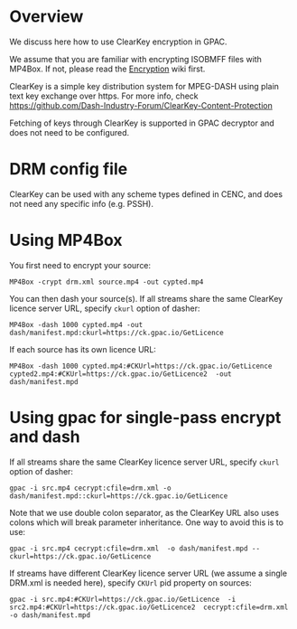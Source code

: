 # Overview

We discuss here how to use ClearKey encryption in GPAC.  

We assume that you are familiar with encrypting ISOBMFF files with MP4Box. If not, please read the [Encryption](Encryption-Introduction) wiki first. 

ClearKey is a simple key distribution system for MPEG-DASH using plain text key exchange over https.
For more info, check https://github.com/Dash-Industry-Forum/ClearKey-Content-Protection

Fetching of keys through ClearKey is supported in GPAC decryptor and does not need to be configured.


# DRM config file

ClearKey can be used with any scheme types defined in CENC, and does not need any specific info (e.g. PSSH). 

# Using MP4Box

You first need to encrypt your source:

 ```
 MP4Box -crypt drm.xml source.mp4 -out cypted.mp4
 ```

You can then dash your source(s). If all streams share the same ClearKey licence server URL, specify `ckurl` option of dasher:

 ```
 MP4Box -dash 1000 cypted.mp4 -out dash/manifest.mpd:ckurl=https://ck.gpac.io/GetLicence
 ```


If each source has its own licence URL:
 ```
 MP4Box -dash 1000 cypted.mp4:#CKUrl=https://ck.gpac.io/GetLicence cypted2.mp4:#CKUrl=https://ck.gpac.io/GetLicence2  -out dash/manifest.mpd
 ```


# Using gpac for single-pass encrypt and dash

If all streams share the same ClearKey licence server URL, specify `ckurl` option of dasher:

```
gpac -i src.mp4 cecrypt:cfile=drm.xml -o dash/manifest.mpd::ckurl=https://ck.gpac.io/GetLicence
```

Note that we use double colon separator, as the ClearKey URL also uses colons which will break parameter inheritance. One way to avoid this is to use:
```
gpac -i src.mp4 cecrypt:cfile=drm.xml  -o dash/manifest.mpd --ckurl=https://ck.gpac.io/GetLicence
```


If streams have different ClearKey licence server URL (we assume a single DRM.xml is needed here), specify `CKUrl` pid property on sources:

```
gpac -i src.mp4:#CKUrl=https://ck.gpac.io/GetLicence  -i src2.mp4:#CKUrl=https://ck.gpac.io/GetLicence2  cecrypt:cfile=drm.xml -o dash/manifest.mpd
```



